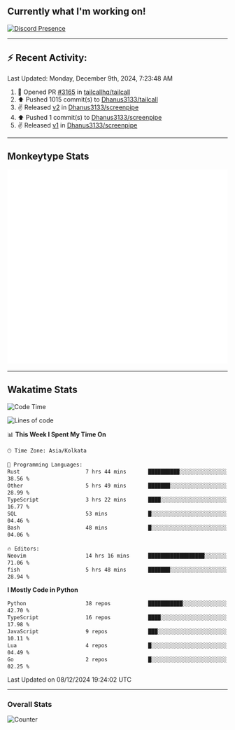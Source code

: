 ## Currently what I'm working on!
[![Discord Presence](https://lanyard.cnrad.dev/api/534981034400284712)](https://discord.com/users/534981034400284712)

---

## :zap: Recent Activity:
<!--RECENT_ACTIVITY:last_update-->
Last Updated: Monday, December 9th, 2024, 7:23:48 AM
<!--RECENT_ACTIVITY:last_update_end-->
<!--RECENT_ACTIVITY:start-->
1. 💪 Opened PR [#3165](https://github.com/tailcallhq/tailcall/pull/3165) in [tailcallhq/tailcall](https://github.com/tailcallhq/tailcall)<br>
2. ⬆️ Pushed 1015 commit(s) to [Dhanus3133/tailcall](https://github.com/Dhanus3133/tailcall)<br>
3. ✌️ Released [v2](https://github.com/Dhanus3133/screenpipe/releases/tag/v2) in [Dhanus3133/screenpipe](https://github.com/Dhanus3133/screenpipe)<br>
4. ⬆️ Pushed 1 commit(s) to [Dhanus3133/screenpipe](https://github.com/Dhanus3133/screenpipe)<br>
5. ✌️ Released [v1](https://github.com/Dhanus3133/screenpipe/releases/tag/v1) in [Dhanus3133/screenpipe](https://github.com/Dhanus3133/screenpipe)<br>
<!--RECENT_ACTIVITY:end-->

---

## Monkeytype Stats
<a href="https://monkeytype.com/profile/dhanus">
  <img src="https://raw.githubusercontent.com/Dhanus3133/Dhanus3133/monkeytype/monkeytype-lb.svg" alt="Monkeytype Profile" />
</a>

---

## Wakatime Stats
<!--START_SECTION:waka-->
![Code Time](http://img.shields.io/badge/Code%20Time-2%2C399%20hrs%2015%20mins-blue)

![Lines of code](https://img.shields.io/badge/From%20Hello%20World%20I%27ve%20Written-5.7%20million%20lines%20of%20code-blue)

📊 **This Week I Spent My Time On** 

```text
🕑︎ Time Zone: Asia/Kolkata

💬 Programming Languages: 
Rust                     7 hrs 44 mins       ██████████░░░░░░░░░░░░░░░   38.56 % 
Other                    5 hrs 49 mins       ███████░░░░░░░░░░░░░░░░░░   28.99 % 
TypeScript               3 hrs 22 mins       ████░░░░░░░░░░░░░░░░░░░░░   16.77 % 
SQL                      53 mins             █░░░░░░░░░░░░░░░░░░░░░░░░   04.46 % 
Bash                     48 mins             █░░░░░░░░░░░░░░░░░░░░░░░░   04.06 % 

🔥 Editors: 
Neovim                   14 hrs 16 mins      ██████████████████░░░░░░░   71.06 % 
fish                     5 hrs 48 mins       ███████░░░░░░░░░░░░░░░░░░   28.94 % 
```

**I Mostly Code in Python** 

```text
Python                   38 repos            ███████████░░░░░░░░░░░░░░   42.70 % 
TypeScript               16 repos            ████░░░░░░░░░░░░░░░░░░░░░   17.98 % 
JavaScript               9 repos             ███░░░░░░░░░░░░░░░░░░░░░░   10.11 % 
Lua                      4 repos             █░░░░░░░░░░░░░░░░░░░░░░░░   04.49 % 
Go                       2 repos             █░░░░░░░░░░░░░░░░░░░░░░░░   02.25 % 
```




 Last Updated on 08/12/2024 19:24:02 UTC
<!--END_SECTION:waka-->
---

### Overall Stats

<img src="https://moe-counter.glitch.me/get/@Dhanus3133?theme=asoul" alt="Counter" />
